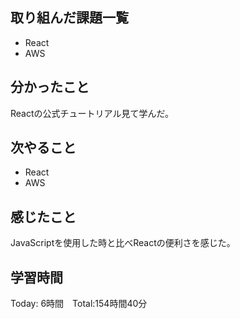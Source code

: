## 取り組んだ課題一覧

- React
- AWS

## 分かったこと
Reactの公式チュートリアル見て学んだ。

## 次やること　

- React
- AWS


## 感じたこと

JavaScriptを使用した時と比べReactの便利さを感じた。


## 学習時間

Today: 6時間　Total:154時間40分